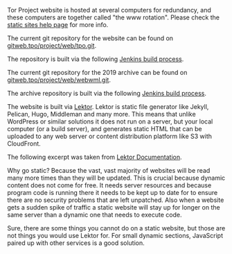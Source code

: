 Tor Project website is hosted at several computers for redundancy, and these computers are together called "the www rotation". Please check the ​[​static sites help page](https://help.torproject.org/tsa/doc/static-sites/) for more info.

The current git repository for the website can be found on ​[gitweb.tpo/project/web/tpo.git](https://gitweb.torproject.org/project/web/tpo.git/).

The repository is built via the following ​[Jenkins build process](https://jenkins.torproject.org/job/lektor-website-tpo-translation/).

The current git repository for the 2019 archive can be found on ​[gitweb.tpo/project/web/webwml.git](https://gitweb.torproject.org/project/web/webwml.git/).

The archive repository is built via the following ​[Jenkins build process](https://jenkins.torproject.org/job/website-build-webwml/).

The website is built via [Lektor](https://getlektor.com). Lektor is static file generator like Jekyll, Pelican, Hugo, Middleman and many more. 
This means that unlike WordPress or similar solutions it does not run on a server, but your local computer (or a build server), and generates static HTML that can be uploaded to any web server or content distribution platform like S3 with CloudFront.

The following excerpt was taken from [Lektor Documentation](https://www.getlektor.com/docs/what/).

Why go static? Because the vast, vast majority of websites will be read many more times than they will be updated. This is crucial because dynamic content does not come for free. It needs server resources and because program code is running there it needs to be kept up to date for to ensure there are no security problems that are left unpatched. Also when a website gets a sudden spike of traffic a static website will stay up for longer on the same server than a dynamic one that needs to execute code.

Sure, there are some things you cannot do on a static website, but those are not things you would use Lektor for. For small dynamic sections, JavaScript paired up with other services is a good solution.


